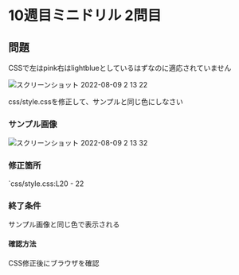 # 10週目ミニドリル 2問目

## 問題
CSSで左はpink右はlightblueとしているはずなのに適応されていません

![スクリーンショット 2022-08-09 2 13 22](https://user-images.githubusercontent.com/79675344/183477756-6c2b0308-5def-4b35-bfcf-eff4a3bfa513.png)

css/style.cssを修正して、サンプルと同じ色にしなさい

### サンプル画像

![スクリーンショット 2022-08-09 2 13 32](https://user-images.githubusercontent.com/79675344/183477794-f1e70c57-3ea4-4833-aaa9-a501cfddf94b.png)

### 修正箇所

`css/style.css:L20 - 22

### 終了条件
サンプル画像と同じ色で表示される

#### 確認方法
CSS修正後にブラウザを確認
